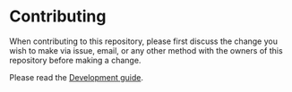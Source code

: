 # Contributing

When contributing to this repository, please first discuss the change you wish to make via issue,
email, or any other method with the owners of this repository before making a change. 

Please read the [Development guide](./dev/home.md).
